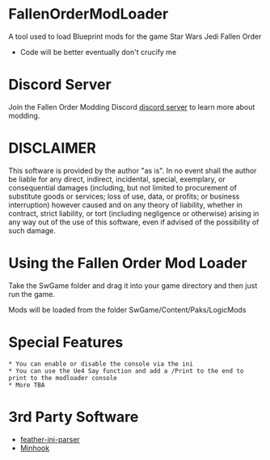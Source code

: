 # FallenOrderModLoader
A tool used to load Blueprint mods for the game Star Wars Jedi Fallen Order
* Code will be better eventually don't crucify me
# Discord Server
Join the Fallen Order Modding Discord [discord server](https://discord.gg/TBsZZYFN2r) to learn more about modding.

# DISCLAIMER
This software is provided by the author "as is". In no event shall the author be liable for any direct, indirect, incidental, special, exemplary, or consequential damages (including, but not limited to procurement of substitute goods or services; loss of use, data, or profits; or business interruption) however caused and on any 
theory of liability, whether in contract, strict liability, or tort (including negligence or otherwise) arising in any way out of the use of this software, even if advised of the possibility of such damage.

# Using the Fallen Order Mod Loader
Take the SwGame folder and drag it into your game directory and then just run the game.

Mods will be loaded from the folder SwGame/Content/Paks/LogicMods

# Special Features
	* You can enable or disable the console via the ini
	* You can use the Ue4 Say function and add a /Print to the end to print to the modloader console
	* More TBA

# 3rd Party Software
  * [feather-ini-parser](https://github.com/Turbine1991/cpp-feather-ini-parser)
  * [Minhook](https://github.com/TsudaKageyu/minhook)
